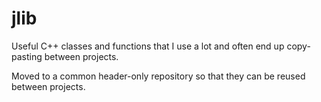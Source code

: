 # jlib

Useful C++ classes and functions that I use a lot and often end up copy-pasting between projects.

Moved to a common header-only repository so that they can be reused between projects.
